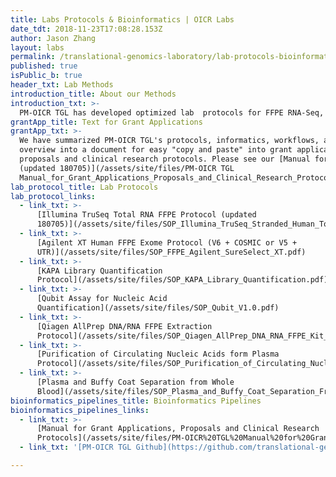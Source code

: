 ```yaml
---
title: Labs Protocols & Bioinformatics | OICR Labs
date_tdt: 2018-11-23T17:08:28.153Z
author: Jason Zhang
layout: labs
permalink: /translational-genomics-laboratory/lab-protocols-bioinformatics/
published: true
isPublic_b: true
header_txt: Lab Methods
introduction_title: About our Methods
introduction_txt: >-
  PM-OICR TGL has developed optimized lab  protocols for FFPE RNA-Seq, Exome and Methylation profiling. We use automated custom pipelines that integrate with [Seqware](https://seqware.github.io) and the [MISO LIMS](http://www.earlham.ac.uk/miso) system. Our informatics workflows are outlined in our [Manual for Grant Applications, Proposals and Clinical Research Protocols](/assets/site/files/PM-OICR TGL Manual_for_Grant_Applications_Proposals_and_Clinical_Research_Protocols.pdf). For detailed inquiries and replicating informatic pipelines please contact [dax.torti@oicr.on.ca](mailto:dax.torti@oicr.on.ca)
grantApp_title: Text for Grant Applications
grantApp_txt: >-
  We have summarized PM-OICR TGL's protocols, informatics, workflows, and lab
  overview into a document for easy "copy and paste" into grant applications,
  proposals and clinical research protocols. Please see our [Manual for Grant Applications, Proposals and Clinical Research Protocols
  (updated 180705)](/assets/site/files/PM-OICR TGL
  Manual_for_Grant_Applications_Proposals_and_Clinical_Research_Protocols.pdf).
lab_protocol_title: Lab Protocols
lab_protocol_links:
  - link_txt: >-
      [Illumina TruSeq Total RNA FFPE Protocol (updated
      180705)](/assets/site/files/SOP_Illumina_TruSeq_Stranded_Human_Total_RNA.pdf)
  - link_txt: >-
      [Agilent XT Human FFPE Exome Protocol (V6 + COSMIC or V5 +
      UTR)](/assets/site/files/SOP_FFPE_Agilent_SureSelect_XT.pdf)
  - link_txt: >-
      [KAPA Library Quantification
      Protocol](/assets/site/files/SOP_KAPA_Library_Quantification.pdf)
  - link_txt: >-
      [Qubit Assay for Nucleic Acid
      Quantification](/assets/site/files/SOP_Qubit_V1.0.pdf)
  - link_txt: >-
      [Qiagen AllPrep DNA/RNA FFPE Extraction
      Protocol](/assets/site/files/SOP_Qiagen_AllPrep_DNA_RNA_FFPE_Kit_Extraction_Protocol_v1.1.2.1.pdf)
  - link_txt: >-
      [Purification of Circulating Nucleic Acids form Plasma
      Protocol](/assets/site/files/SOP_Purification_of_Circulating_Nucleic_Acids_from_Plasma_Protocol_v1.0.2.pdf)
  - link_txt: >-
      [Plasma and Buffy Coat Separation from Whole
      Blood](/assets/site/files/SOP_Plasma_and_Buffy_Coat_Separation_From_Whole_Blood_Protocol_v1.0.1.pdf)
bioinformatics_pipelines_title: Bioinformatics Pipelines
bioinformatics_pipelines_links:
  - link_txt: >-
      [Manual for Grant Applications, Proposals and Clinical Research
      Protocols](/assets/site/files/PM-OICR%20TGL%20Manual%20for%20Grant%20Applications,%20Proposals%20and%20Clinical%20Research%20Protocols%20(3).pdf)
  - link_txt: '[PM-OICR TGL Github](https://github.com/translational-genomics-laboratory)'

---
```




